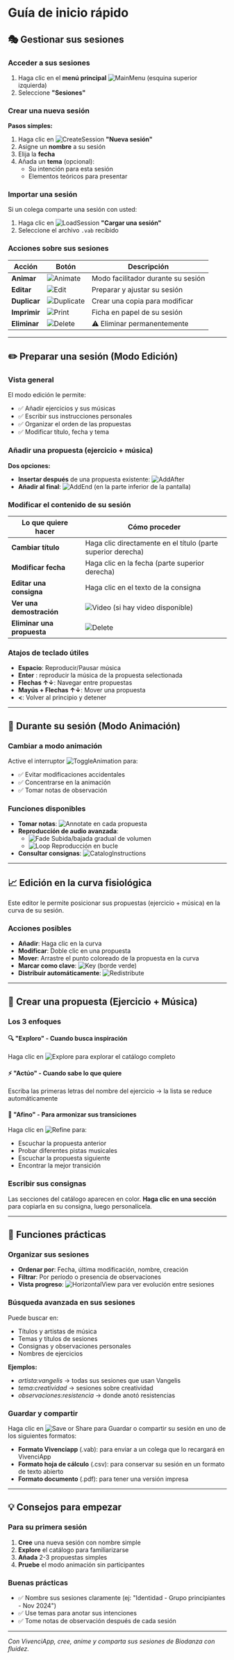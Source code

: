 # Guía de inicio rápido

## 🎭 **Gestionar sus sesiones**

### Acceder a sus sesiones
1. Haga clic en el **menú principal** ![MainMenu](assets/help/es/images/MainMenu.png) (esquina superior izquierda)
2. Seleccione **"Sesiones"**

### Crear una nueva sesión

**Pasos simples:**
1. Haga clic en ![CreateSession](assets/help/es/images/SessionExplorationCreateSessionButton.png) **"Nueva sesión"**
2. Asigne un **nombre** a su sesión
3. Elija la **fecha**
4. Añada un **tema** (opcional):
   - Su intención para esta sesión
   - Elementos teóricos para presentar

### Importar una sesión
Si un colega comparte una sesión con usted:
1. Haga clic en ![LoadSession](assets/help/es/images/SessionExplorationLoadSessionButton.png) **"Cargar una sesión"**
2. Seleccione el archivo `.vab` recibido

### Acciones sobre sus sesiones

| Acción | Botón | Descripción |
|--------|--------|-------------|
| **Animar** | ![Animate](assets/help/es/images/SessionExplorationAnimateSessionButton.png) | Modo facilitador durante su sesión |
| **Editar** | ![Edit](assets/help/es/images/SessionExplorationEditSessionButton.png) | Preparar y ajustar su sesión |
| **Duplicar** | ![Duplicate](assets/help/es/images/SessionExplorationDuplicateSessionButton.png) | Crear una copia para modificar |
| **Imprimir** | ![Print](assets/help/es/images/SessionExplorationPrintSessionButton.png) | Ficha en papel de su sesión |
| **Eliminar** | ![Delete](assets/help/es/images/SessionExplorationDeleteSessionButton.png) | ⚠️ Eliminar permanentemente |

---

## ✏️ **Preparar una sesión (Modo Edición)**

### Vista general
El modo edición le permite:
- ✅ Añadir ejercicios y sus músicas
- ✅ Escribir sus instrucciones personales
- ✅ Organizar el orden de las propuestas
- ✅ Modificar título, fecha y tema

### Añadir una propuesta (ejercicio + música)

**Dos opciones:**
- **Insertar después** de una propuesta existente: ![AddAfter](assets/help/es/images/SessionEditionAddPropositionButton.png)
- **Añadir al final**: ![AddEnd](assets/help/es/images/SessionEditionAddPropositionButton.png) (en la parte inferior de la pantalla)

### Modificar el contenido de su sesión

| Lo que quiere hacer | Cómo proceder |
|--------------------------|------------------|
| **Cambiar título** | Haga clic directamente en el título (parte superior derecha) |
| **Modificar fecha** | Haga clic en la fecha (parte superior derecha) |
| **Editar una consigna** | Haga clic en el texto de la consigna |
| **Ver una demostración** | ![Video](assets/help/es/images/SessionEditionVideoButton.png) (si hay video disponible) |
| **Eliminar una propuesta** | ![Delete](assets/help/es/images/SessionEditionDeletePropositionButton.png) |

### Atajos de teclado útiles
- **Espacio**: Reproducir/Pausar música
- **Enter** : reproducir la música de la propuesta selectionada
- **Flechas ↑↓**: Navegar entre propuestas
- **Mayús + Flechas ↑↓**: Mover una propuesta
- **<**: Volver al principio y detener

---

## 🎵 **Durante su sesión (Modo Animación)**

### Cambiar a modo animación
Active el interruptor ![ToggleAnimation](assets/help/es/images/SessionEditionAnimationToggleButton.png) para:
- ✅ Evitar modificaciones accidentales
- ✅ Concentrarse en la animación
- ✅ Tomar notas de observación

### Funciones disponibles
- **Tomar notas**: ![Annotate](assets/help/es/images/SessionEditionAnotateButton.png) en cada propuesta
- **Reproducción de audio avanzada**:
  - ![Fade](assets/help/es/images/SessionEditionFadeButton.png) Subida/bajada gradual de volumen
  - ![Loop](assets/help/es/images/SessionEditionLoopButton.png) Reproducción en bucle
- **Consultar consignas**: ![CatalogInstructions](assets/help/es/images/SessionEditionCatalogInstructionsButton.png)

---

## 📈 **Edición en la curva fisiológica**

Este editor le permite posicionar sus propuestas (ejercicio + música) en la curva de su sesión.

### Acciones posibles
- **Añadir**: Haga clic en la curva
- **Modificar**: Doble clic en una propuesta
- **Mover**: Arrastre el punto coloreado de la propuesta en la curva
- **Marcar como clave**: ![Key](assets/help/es/images/SessionEditionOnCurveKeyButton.png) (borde verde)
- **Distribuir automáticamente**: ![Redistribute](assets/help/es/images/SessionEditionOnCurveRedistributeButton.png)

---

## 🎯 **Crear una propuesta (Ejercicio + Música)**

### Los 3 enfoques

#### 🔍 **"Exploro"** - Cuando busca inspiración
Haga clic en ![Explore](assets/help/es/images/PropositionEditionExplorationButton.png) para explorar el catálogo completo

#### ⚡ **"Actúo"** - Cuando sabe lo que quiere
Escriba las primeras letras del nombre del ejercicio → la lista se reduce automáticamente

#### 🎵 **"Afino"** - Para armonizar sus transiciones
Haga clic en ![Refine](assets/help/es/images/PropositionEditionRefineButton.png) para:
- Escuchar la propuesta anterior
- Probar diferentes pistas musicales
- Escuchar la propuesta siguiente
- Encontrar la mejor transición

### Escribir sus consignas
Las secciones del catálogo aparecen en color. **Haga clic en una sección** para copiarla en su consigna, luego personalícela.

---

## 🔧 **Funciones prácticas**

### Organizar sus sesiones
- **Ordenar por**: Fecha, última modificación, nombre, creación
- **Filtrar**: Por período o presencia de observaciones
- **Vista progreso**: ![HorizontalView](assets/help/es/images/SessionExplorationHorizontalSessionNavigationButton.png) para ver evolución entre sesiones

### Búsqueda avanzada en sus sesiones
Puede buscar en:
- Títulos y artistas de música
- Temas y títulos de sesiones
- Consignas y observaciones personales
- Nombres de ejercicios

**Ejemplos:**
- *artista:vangelis* → todas sus sesiones que usan Vangelis
- *tema:creatividad* → sesiones sobre creatividad
- *observaciones:resistencia* → donde anotó resistencias

### Guardar y compartir
Haga clic en ![Save or Share](assets/help/fr/images/SessionSaveOrShareButton.png) para Guardar o compartir su sesión en uno de los siguientes formatos:
- **Formato Vivenciapp** (.vab): para enviar a un colega que lo recargará en VivenciApp
- **Formato hoja de cálculo** (.csv): para conservar su sesión en un formato de texto abierto
- **Formato documento** (.pdf): para tener una versión impresa

---

## 💡 **Consejos para empezar**

### Para su primera sesión
1. **Cree** una nueva sesión con nombre simple
2. **Explore** el catálogo para familiarizarse
3. **Añada** 2-3 propuestas simples
4. **Pruebe** el modo animación sin participantes

### Buenas prácticas
- ✅ Nombre sus sesiones claramente (ej: "Identidad - Grupo principiantes - Nov 2024")
- ✅ Use temas para anotar sus intenciones
- ✅ Tome notas de observación después de cada sesión

---

*Con VivenciApp, cree, anime y comparta sus sesiones de Biodanza con fluidez.*
